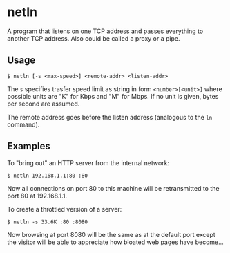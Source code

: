 # netln

A program that listens on one TCP address and passes everything to
another TCP address. Also could be called a proxy or a pipe.


## Usage

	$ netln [-s <max-speed>] <remote-addr> <listen-addr>

The `s` specifies trasfer speed limit as string in form
`<number>[<unit>]` where possible units are "K" for Kbps and "M" for
Mbps. If no unit is given, bytes per second are assumed.

The remote address goes before the listen address (analogous to the
`ln` command).


## Examples

To "bring out" an HTTP server from the internal network:

	$ netln 192.168.1.1:80 :80

Now all connections on port 80 to this machine will be retransmitted to
the port 80 at 192.168.1.1.

To create a throttled version of a server:

	$ netln -s 33.6K :80 :8080

Now browsing at port 8080 will be the same as at the default port
except the visitor will be able to appreciate how bloated web pages
have become...
